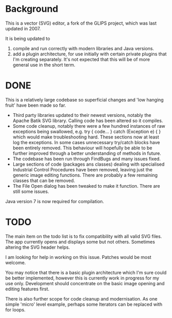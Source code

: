 Background
===========

This is a vector (SVG) editor, a fork of the GLIPS project, which was last updated in 2007.

It is being updated to
1. compile and run correctly with modern libraries and Java versions.
2. add a plugin architecture, for use initially with certain private plugins that I'm creating separately. It's not expected that this will be of more general use in the short term.

DONE
=====

This is a relatively large codebase so superficial changes and 'low hanging fruit' have been made so far.

* Third party libraries updated to their newest versions, notably the Apache Batik SVG library. Calling code has been altered so it compiles.
* Some code cleanup, notably there were a few hundred instances of raw exceptions being swallowed, e.g.
    try {
      code...
    } catch (Exception e) {
    }
  which would make troubleshooting hard. These sections now at least log the exceptions. In some cases unnecessary try/catch blocks have been entirely removed.
  This behaviour will hopefully be able to be further improved through a better understanding of methods in future.
* The codebase has been run through FindBugs and many issues fixed.
*  Large sections of code (packages ans classes) dealing with specialised Industrial Control Procedures have been removed, leaving just the generic image editing functions.
   There are probably a few remaining classes that can be removed.
* The File Open dialog has been tweaked to make it function. There are still some issues.

Java version 7 is now required for compilation.

TODO
=====

The main item on the todo list is to fix compatibility with all valid SVG files. The app currently opens and displays some but not others. Sometimes altering the SVG header helps.

I am looking for help in working on this issue. Patches would be most welcome.

You may notice that there is a basic plugin architecture which I'm sure could be better implemented, however this is currently work in progress for my use only.
Development should concentrate on the basic image opening and editing features first.

There is also further scope for code cleanup and modernisation. As one simple 'micro' level example, perhaps some Iterators can be replaced with for loops.
